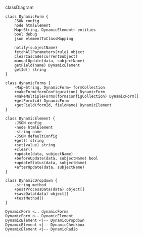 classDiagram

    class DynamicForm {
        JSON config
        node htmlElement
        Map~String, DynamicElement~ entities
        bool debug
        json elementToClassMapping

        notify(subjectName)
        fetchAllParameters(rule) object
        clearCascade(currentSubject)
        manualUpdate(data, subjectName)
        getField(name) DynamicElement
        getId() string
    }

    class dynamicForms {
        -Map~String, DynamicForm~ formCollection
        +makeForm(formConfiguration) DynamicForm
        +makeMultipleForms(formsConfigCollection) DynamicForm[]
        +getForm(id) DynamicForm
        +getField(formId, fieldName) DynamicElement
    }

    class DynamicElement {
        -JSON config
        -node htmlElement
        -string name
        -JSON defaultConfig
        +get() string
        +set(value) string
        +clear()
        +update(data, subjectName)
        +beforeUpdate(data, subjectName) bool
        +updateStatus(data, subjectName)
        +afterUpdate(data, subjectName)
    }

    class DynamicDropdown {
        -string method
        +postProcessData(data) object[]
        +saveData(data) object[]
        +testMethod()
    }

    DynamicForm <.. dynamicForms
    DynamicForm o-- DynamicElement
    DynamicElement <|-- DynamicDropdown
    DynamicElement <|-- DynamicCheckbox
    DynamicElement <|-- DynamicRadio
